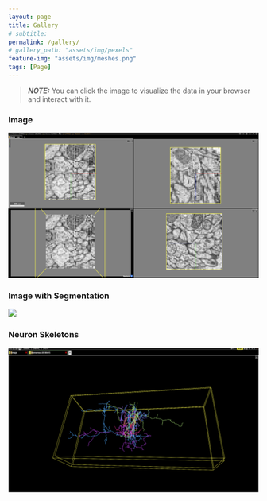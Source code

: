```yaml
---
layout: page
title: Gallery
# subtitle: 
permalink: /gallery/
# gallery_path: "assets/img/pexels"
feature-img: "assets/img/meshes.png"
tags: [Page]
---
```



<!-- [<img src="http://www.google.com.au/images/nav_logo7.png">](http://google.com.au/) -->

> **_NOTE:_** You can click the image to visualize the data in your browser and interact with it.

### Image
[<img src="../assets/img/neuroglancer_image.png">](https://neuromancer-seung-import.appspot.com/#!%7B%22layers%22:%5B%7B%22source%22:%22precomputed://gs://neuroglancer/zfish_v1/image%22%2C%22type%22:%22image%22%2C%22opacity%22:0.43%2C%22blend%22:%22default%22%2C%22shaderControls%22:%7B%7D%2C%22name%22:%22image%22%7D%5D%2C%22navigation%22:%7B%22pose%22:%7B%22position%22:%7B%22voxelSize%22:%5B5%2C5%2C45%5D%2C%22voxelCoordinates%22:%5B54746.8125%2C26999.6875%2C16946.53515625%5D%7D%7D%2C%22zoomFactor%22:19.889658834717007%7D%2C%22perspectiveOrientation%22:%5B0.33774635195732117%2C-0.7286133766174316%2C-0.27233976125717163%2C0.5299820899963379%5D%2C%22perspectiveZoom%22:2132.77119684805%2C%22showSlices%22:false%2C%22jsonStateServer%22:%22https://www.dynamicannotationframework.com/nglstate/post%22%2C%22layout%22:%224panel%22%7D)

### Image with Segmentation
[<img src="../assets/img/neuroglancer_image_segmentation.png">](https://neuromancer-seung-import.appspot.com/#!%7B%22layers%22:%5B%7B%22source%22:%22precomputed://gs://neuroglancer/zfish_v1/image%22%2C%22type%22:%22image%22%2C%22opacity%22:0.43%2C%22blend%22:%22default%22%2C%22shaderControls%22:%7B%7D%2C%22name%22:%22image%22%7D%2C%7B%22source%22:%22precomputed://gs://neuroglancer/zfish_v1/consensus-20190415%22%2C%22type%22:%22segmentation%22%2C%22skeletonRendering%22:%7B%22mode2d%22:%22lines_and_points%22%2C%22mode3d%22:%22lines%22%7D%2C%22name%22:%22consensus-20190415%22%7D%5D%2C%22navigation%22:%7B%22pose%22:%7B%22position%22:%7B%22voxelSize%22:%5B5%2C5%2C45%5D%2C%22voxelCoordinates%22:%5B51461.74609375%2C24880.7734375%2C17072.6640625%5D%7D%7D%2C%22zoomFactor%22:19.889658834717007%7D%2C%22perspectiveOrientation%22:%5B0.33774635195732117%2C-0.7286133766174316%2C-0.27233976125717163%2C0.5299820899963379%5D%2C%22perspectiveZoom%22:2132.77119684805%2C%22showSlices%22:false%2C%22jsonStateServer%22:%22https://www.dynamicannotationframework.com/nglstate/post%22%2C%22selectedLayer%22:%7B%22layer%22:%22consensus-20190415%22%2C%22size%22:460%7D%2C%22layout%22:%224panel%22%7D)

### Neuron Skeletons
[<img src="../assets/img/neuroglancer_skeleton.png">](https://neuromancer-seung-import.appspot.com/#!%7B%22layers%22:%5B%7B%22source%22:%22precomputed://gs://neuroglancer/zfish_v1/image%22%2C%22type%22:%22image%22%2C%22opacity%22:0.43%2C%22blend%22:%22default%22%2C%22shaderControls%22:%7B%7D%2C%22name%22:%22image%22%7D%2C%7B%22source%22:%22precomputed://gs://neuroglancer/zfish_v1/consensus-20190415%22%2C%22type%22:%22segmentation%22%2C%22segments%22:%5B%2276886%22%2C%2277099%22%2C%2277135%22%2C%2277232%22%2C%2277641%22%2C%2277892%22%2C%2277901%22%2C%2277942%22%2C%2278299%22%2C%2278574%22%2C%2281862%22%5D%2C%22skeletonRendering%22:%7B%22mode2d%22:%22lines_and_points%22%2C%22mode3d%22:%22lines%22%7D%2C%22name%22:%22consensus-20190415%22%7D%5D%2C%22navigation%22:%7B%22pose%22:%7B%22position%22:%7B%22voxelSize%22:%5B5%2C5%2C45%5D%2C%22voxelCoordinates%22:%5B51464.59375%2C24879.638671875%2C17076.740234375%5D%7D%7D%2C%22zoomFactor%22:79.55863533886803%7D%2C%22showAxisLines%22:false%2C%22perspectiveOrientation%22:%5B0.010097593069076538%2C-0.9684427380561829%2C0.23213648796081543%2C-0.09016319364309311%5D%2C%22perspectiveZoom%22:4265.5423936961%2C%22showSlices%22:false%2C%22jsonStateServer%22:%22https://www.dynamicannotationframework.com/nglstate/post%22%2C%22selectedLayer%22:%7B%22layer%22:%22consensus-20190415%22%2C%22size%22:460%7D%2C%22layout%22:%223d%22%7D)